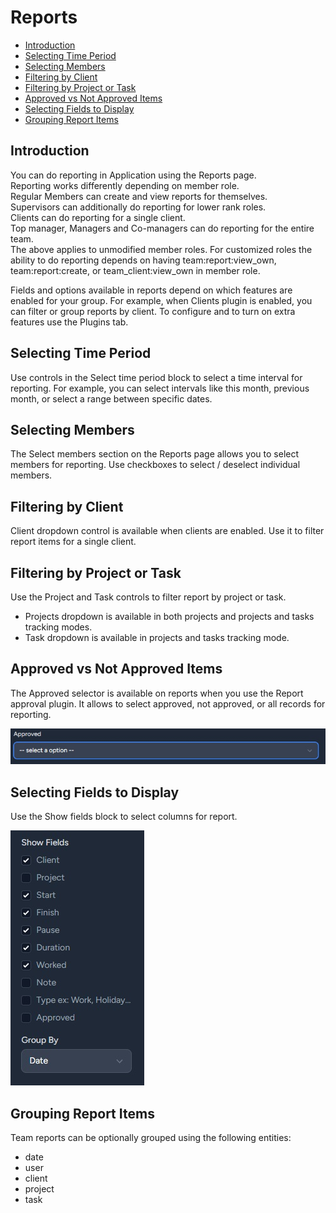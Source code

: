 # Reports

- [Introduction](#introduction)
- [Selecting Time Period](#time-period)
- [Selecting Members](#members)
- [Filtering by Client](#filtering-by-client)
- [Filtering by Project or Task](#filtering-by-project-or-task)
- [Approved vs Not Approved Items](#approved-notapproved)
- [Selecting Fields to Display](#fields)
- [Grouping Report Items](#grouping)

<a name="introduction"></a>
## Introduction

You can do reporting in Application using the Reports page.<br>
Reporting works differently depending on member role.<br>
Regular Members can create and view reports for themselves.<br>
Supervisors can additionally do reporting for lower rank roles.<br>
Clients can do reporting for a single client.<br>
Top manager, Managers and Co-managers can do reporting for the entire team.<br>
The above applies to unmodified member roles. For customized roles the ability to do reporting depends on having team:report:view_own, team:report:create, or team_client:view_own in member role.<br>

Fields and options available in reports depend on which features are enabled for your group. For example, when Clients plugin is enabled, you can filter or group reports by client. To configure and to turn on extra features use the Plugins tab.

<a name="time-period"></a>
## Selecting Time Period

Use controls in the Select time period block to select a time interval for reporting. For example, you can select intervals like this month, previous month, or select a range between specific dates.

<a name="members"></a>
## Selecting Members

The Select members section on the Reports page allows you to select members for reporting. Use checkboxes to select / deselect individual members.

<a name="filtering-by-client"></a>
## Filtering by Client

Client dropdown control is available when clients are enabled. Use it to filter report items for a single client.

<a name="filtering-by-project-or-task"></a>
## Filtering by Project or Task

Use the Project and Task controls to filter report by project or task.
- Projects dropdown is available in both projects and projects and tasks tracking modes.
- Task dropdown is available in projects and tasks tracking mode.

<a name="approved-notapproved"></a>
## Approved vs Not Approved Items

The Approved selector is available on reports when you use the Report approval plugin. It allows to select approved, not approved, or all records for reporting.

![Report Approved](https://raw.githubusercontent.com/planlify/docs/main/preview/reports-approved.jpg)

<a name="fields"></a>
## Selecting Fields to Display

Use the Show fields block to select columns for report.

![Report Fields](https://raw.githubusercontent.com/planlify/docs/main/preview/reports-fields.jpg)

<a name="grouping"></a>
## Grouping Report Items

Team reports can be optionally grouped using the following entities:
- date
- user
- client
- project
- task
